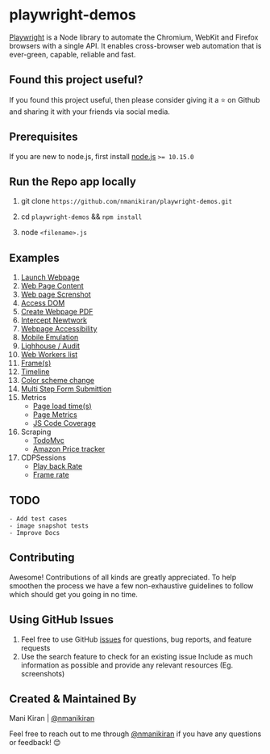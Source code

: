 # playwright-demos

[Playwright](https://github.com/microsoft/playwright) is a Node library to automate the Chromium, WebKit and Firefox browsers with a single API. It enables cross-browser web automation that is ever-green, capable, reliable and fast.

## Found this project useful?

If you found this project useful, then please consider giving it a ⭐️ on Github and sharing it with your friends via social media.

## Prerequisites

If you are new to node.js, first install [node.js](https://nodejs.org/en/) `>= 10.15.0`

## Run the Repo app locally

1. git clone `https://github.com/nmanikiran/playwright-demos.git`

1. cd `playwright-demos` && `npm install`
1. node `<filename>.js`

## Examples

1. [Launch Webpage](./launchPage.js)
1. [Web Page Content](./getContent.js)
1. [Web page Screnshot](./screenshot.js)
1. [Access DOM](./DOM.js)
1. [Create Webpage PDF](./generatePDF.js)
1. [Intercept Newtwork](./networkIntercept.js)
1. [Webpage Accessibility](./accessibility.js)
1. [Mobile Emulation](./mobile.js)
1. [Lighhouse / Audit](./lighthouse.js)
1. [Web Workers list](./webworker.js)
1. [Frame(s)](./frame.js)
1. [Timeline](./timeline-trace.js)
1. [Color scheme change](./dark-mode.js)
1. [Multi Step Form Submittion](./formSubmit.js)
1. Metrics
   - [Page load time(s)](./pageLoadTime.js)
   - [Page Metrics](./metrics.js)
   - [JS Code Coverage](./codeCoverage.js)
1. Scraping
   - [TodoMvc](./Scraping.js)
   - [Amazon Price tracker](./amazonPriceMonitor.js)
1. CDPSessions
   - [Play back Rate](./playbackRate.js)
   - [Frame rate](./fps.js)

## TODO

    - Add test cases
    - image snapshot tests
    - Improve Docs

## Contributing

Awesome! Contributions of all kinds are greatly appreciated. To help smoothen the process we have a few non-exhaustive guidelines to follow which should get you going in no time.

## Using GitHub Issues

1. Feel free to use GitHub [issues](https://github.com/nmanikiran/playwright-demos/issues) for questions, bug reports, and feature requests
1. Use the search feature to check for an existing issue Include as much information as possible and provide any relevant resources (Eg. screenshots)

## Created & Maintained By

Mani Kiran | [@nmanikiran](https://twitter.com/nmanikiran)

Feel free to reach out to me through [@nmanikiran](https://twitter.com/nmanikiran) if you have any questions or feedback! 😊
